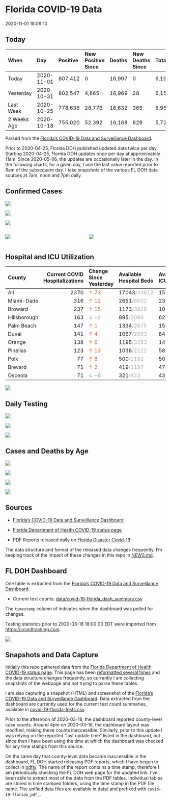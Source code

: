 Florida COVID-19 Data
================
2020-11-01 18:09:10

## Today

| When        | Day        | Positive | New Positive Since | Deaths | New Deaths Since | Total     |
| :---------- | :--------- | :------- | :----------------- | :----- | :--------------- | :-------- |
| Today       | 2020-11-01 | 807,412  | 0                  | 16,997 | 0                | 6,199,281 |
| Yesterday   | 2020-10-31 | 802,547  | 4,865              | 16,969 | 28               | 6,150,124 |
| Last Week   | 2020-10-25 | 778,636  | 28,776             | 16,632 | 365              | 5,952,723 |
| 2 Weeks Ago | 2020-10-18 | 755,020  | 52,392             | 16,168 | 829              | 5,722,392 |

Parsed from the [Florida’s COVID-19 Data and Surveillance
Dashboard](https://fdoh.maps.arcgis.com/apps/opsdashboard/index.html#/8d0de33f260d444c852a615dc7837c86).

Prior to 2020-04-25, Florida DOH published updated data twice per day.
Starting 2020-04-25, Florida DOH updates once per day at approximately
11am. Since 2020-05-06, the updates are occasionally later in the day.
In the following charts, for a given day, I use the last value reported
prior to 8am of the subsequent day. I take snapshots of the various FL
DOH data sources at 7am, noon and 7pm daily.

## Confirmed Cases

![](plots/covid-19-florida-daily-test-changes.png)

![](plots/covid-19-florida-deaths-by-day.png)

![](plots/covid-19-florida-county-top-6.png)

<div class="columns">

<div class="column is-full-mobile">

![](plots/covid-19-florida-testing.png)

</div>

<div class="column is-full-mobile">

![](plots/covid-19-florida-total-positive.png)

</div>

</div>

## Hospital and ICU Utilization

| County       | Current COVID Hospitalizations | Change Since Yesterday                   | Available Hospital Beds                      | Available ICU Beds                         |
| :----------- | -----------------------------: | :--------------------------------------- | :------------------------------------------- | :----------------------------------------- |
| All          |                           2370 | <span style="color: #EC4E20">↑ 73</span> | 17043<span style="color: #aaa">/43612</span> | 1538<span style="color: #aaa">/4591</span> |
| Miami-Dade   |                            316 | <span style="color: #EC4E20">↑ 12</span> | 2651<span style="color: #aaa">/6002</span>   | 230<span style="color: #aaa">/768</span>   |
| Broward      |                            237 | <span style="color: #EC4E20">↑ 15</span> | 1173<span style="color: #aaa">/3925</span>   | 108<span style="color: #aaa">/370</span>   |
| Hillsborough |                            163 | <span style="color: #6BAA75">↓ -2</span> | 895<span style="color: #aaa">/3090</span>    | 62<span style="color: #aaa">/331</span>    |
| Palm Beach   |                            147 | <span style="color: #EC4E20">↑ 1</span>  | 1334<span style="color: #aaa">/2675</span>   | 152<span style="color: #aaa">/246</span>   |
| Duval        |                            141 | <span style="color: #EC4E20">↑ 4</span>  | 1067<span style="color: #aaa">/2503</span>   | 84<span style="color: #aaa">/343</span>    |
| Orange       |                            138 | <span style="color: #EC4E20">↑ 6</span>  | 1195<span style="color: #aaa">/3253</span>   | 149<span style="color: #aaa">/253</span>   |
| Pinellas     |                            123 | <span style="color: #EC4E20">↑ 13</span> | 1038<span style="color: #aaa">/2122</span>   | 58<span style="color: #aaa">/247</span>    |
| Polk         |                             77 | <span style="color: #EC4E20">↑ 8</span>  | 500<span style="color: #aaa">/1182</span>    | 50<span style="color: #aaa">/131</span>    |
| Brevard      |                             71 | <span style="color: #EC4E20">↑ 2</span>  | 419<span style="color: #aaa">/1197</span>    | 47<span style="color: #aaa">/112</span>    |
| Osceola      |                             71 | <span style="color: #6BAA75">↓ -6</span> | 321<span style="color: #aaa">/823</span>     | 43<span style="color: #aaa">/80</span>     |

![](plots/covid-19-florida-icu-usage.png)

## Daily Testing

![](plots/covid-19-florida-tests-per-case.png)

<!-- ![](plots/covid-19-florida-change-new-cases.png) -->

![](plots/covid-19-florida-tests-percent-positive.png)

![](plots/covid-19-florida-test-and-case-growth.png)

## Cases and Deaths by Age

![](plots/covid-19-florida-weekly-events-by-age.png)

![](plots/covid-19-florida-age.png)

![](plots/covid-19-florida-age-deaths.png)

![](plots/covid-19-florida-age-sex.png)

## Sources

  - [Florida’s COVID-19 Data and Surveillance
    Dashboard](https://fdoh.maps.arcgis.com/apps/opsdashboard/index.html#/8d0de33f260d444c852a615dc7837c86)

  - [Florida Department of Health COVID-19 status
    page](http://www.floridahealth.gov/diseases-and-conditions/COVID-19/)

  - PDF Reports released daily on [Florida Disaster
    Covid-19](http://www.floridahealth.gov/diseases-and-conditions/COVID-19/)

The data structure and format of the released data changes frequently.
I’m keeping track of the impact of these changes in this repo in
[NEWS.md](NEWS.md).

## FL DOH Dashboard

One table is extracted from the [Florida’s COVID-19 Data and
Surveillance
Dashboard](https://fdoh.maps.arcgis.com/apps/opsdashboard/index.html#/8d0de33f260d444c852a615dc7837c86).

  - Current test counts:
    [data/covid-19-florida\_dash\_summary.csv](data/covid-19-florida_dash_summary.csv)

The `timestamp` column of indicates when the dashboard was polled for
changes.

Testing statistics prior to 2020-03-16 18:00:00 EDT were imported from
<https://covidtracking.com>.

![](screenshots/fodh_maps_arcgis_com__apps__opsdashboard.png)

## Snapshots and Data Capture

Initially this repo gathered data from the [Florida Department of Health
COVID-19 status
page](http://www.floridahealth.gov/diseases-and-conditions/COVID-19/).
This page has been [reformatted several
times](screenshots/floridahealth_gov__diseases-and-conditions__COVID-19.png)
and the data structure changes frequently, so currently I am collecting
snapshots of the webpage and not trying to parse these tables.

I am also capturing a snapshot (HTML) and screenshot of the [Florida’s
COVID-19 Data and Surveillance
Dashboard](https://fdoh.maps.arcgis.com/apps/opsdashboard/index.html#/8d0de33f260d444c852a615dc7837c86).
Data extracted from the dashboard are currently used for the current
test count summaries, available in
[covid-19-florida-tests.csv](covid-19-florida-tests.csv).

Prior to the afternoon of 2020-03-18, the dashboard reported
county-level case counts. Around 4pm on 2020-03-18, the dashboard layout
was modified, making these counts inaccessible. Similarly, prior to this
update I was relying on the reported “last update time” listed in the
dashboard, but since then I have been using the time at which the
dashboard was checked for any time stamps from this source.

On the same day that county-level data became inaccessible in the
dashboard, FL DOH started releasing PDF reports, which I have begun to
collect in [pdfs/](pdfs/). The name of the report contains a time stamp,
therefore I am periodically checking the FL DOH web page for the updated
link. I’ve been able to extract most of the data from the PDF tables.
Individual tables are stored in time stamped folders, using the time
stamp in the PDF file name. The unified data files are available in
[data/](data/) and prefixed with `covid-19-florida_pdf_`.
